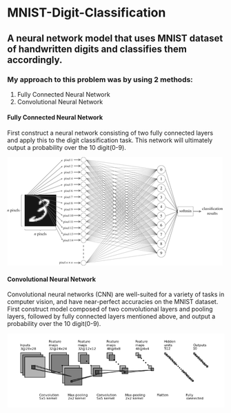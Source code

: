 # MNIST-Digit-Classification
## A neural network model that uses MNIST dataset of handwritten digits and classifies them accordingly.
### My approach to this problem was by using 2 methods: 
1. Fully Connected Neural Network
2. Convolutional Neural Network

#### Fully Connected Neural Network
First construct a neural network consisting of two fully connected layers and apply this to the digit classification task. This network will ultimately output a probability over the 10 digit(0-9).

![alt_text](https://github.com/srini165712/MNIST-Digit-Classification/blob/main/mnist.png "Fully connected NN Architecture for MNIST Classification")

#### Convolutional Neural Network
Convolutional neural networks (CNN) are well-suited for a variety of tasks in computer vision, and have near-perfect accuracies on the MNIST dataset. First construct model composed of two convolutional layers and pooling layers, followed by fully connected layers mentioned above, and output a probability over the 10 digit(0-9).

![alt_text](https://github.com/srini165712/MNIST-Digit-Classification/blob/main/mnist_model.png "CNN Architecture for MNIST Classification")

